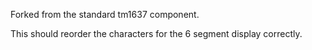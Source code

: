 Forked from the standard tm1637 component.

This should reorder the characters for the 6 segment display correctly.
